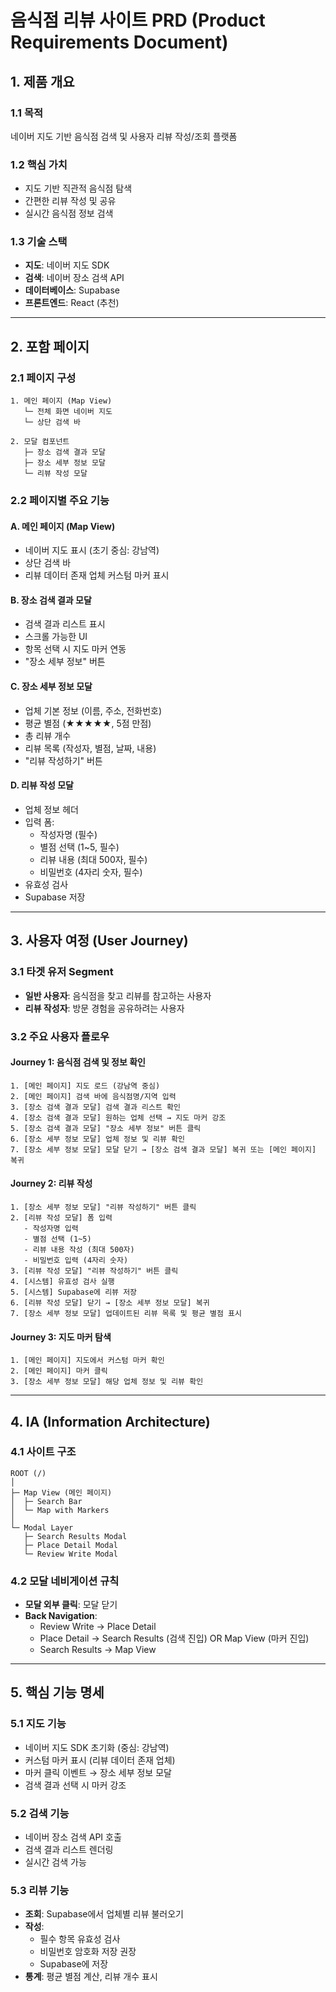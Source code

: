 # 음식점 리뷰 사이트 PRD (Product Requirements Document)

## 1. 제품 개요

### 1.1 목적
네이버 지도 기반 음식점 검색 및 사용자 리뷰 작성/조회 플랫폼

### 1.2 핵심 가치
- 지도 기반 직관적 음식점 탐색
- 간편한 리뷰 작성 및 공유
- 실시간 음식점 정보 검색

### 1.3 기술 스택
- **지도**: 네이버 지도 SDK
- **검색**: 네이버 장소 검색 API
- **데이터베이스**: Supabase
- **프론트엔드**: React (추천)

---

## 2. 포함 페이지

### 2.1 페이지 구성
```
1. 메인 페이지 (Map View)
   └─ 전체 화면 네이버 지도
   └─ 상단 검색 바

2. 모달 컴포넌트
   ├─ 장소 검색 결과 모달
   ├─ 장소 세부 정보 모달
   └─ 리뷰 작성 모달
```

### 2.2 페이지별 주요 기능

#### A. 메인 페이지 (Map View)
- 네이버 지도 표시 (초기 중심: 강남역)
- 상단 검색 바
- 리뷰 데이터 존재 업체 커스텀 마커 표시

#### B. 장소 검색 결과 모달
- 검색 결과 리스트 표시
- 스크롤 가능한 UI
- 항목 선택 시 지도 마커 연동
- "장소 세부 정보" 버튼

#### C. 장소 세부 정보 모달
- 업체 기본 정보 (이름, 주소, 전화번호)
- 평균 별점 (★★★★★, 5점 만점)
- 총 리뷰 개수
- 리뷰 목록 (작성자, 별점, 날짜, 내용)
- "리뷰 작성하기" 버튼

#### D. 리뷰 작성 모달
- 업체 정보 헤더
- 입력 폼:
  - 작성자명 (필수)
  - 별점 선택 (1~5, 필수)
  - 리뷰 내용 (최대 500자, 필수)
  - 비밀번호 (4자리 숫자, 필수)
- 유효성 검사
- Supabase 저장

---

## 3. 사용자 여정 (User Journey)

### 3.1 타겟 유저 Segment
- **일반 사용자**: 음식점을 찾고 리뷰를 참고하는 사용자
- **리뷰 작성자**: 방문 경험을 공유하려는 사용자

### 3.2 주요 사용자 플로우

#### Journey 1: 음식점 검색 및 정보 확인
```
1. [메인 페이지] 지도 로드 (강남역 중심)
2. [메인 페이지] 검색 바에 음식점명/지역 입력
3. [장소 검색 결과 모달] 검색 결과 리스트 확인
4. [장소 검색 결과 모달] 원하는 업체 선택 → 지도 마커 강조
5. [장소 검색 결과 모달] "장소 세부 정보" 버튼 클릭
6. [장소 세부 정보 모달] 업체 정보 및 리뷰 확인
7. [장소 세부 정보 모달] 모달 닫기 → [장소 검색 결과 모달] 복귀 또는 [메인 페이지] 복귀
```

#### Journey 2: 리뷰 작성
```
1. [장소 세부 정보 모달] "리뷰 작성하기" 버튼 클릭
2. [리뷰 작성 모달] 폼 입력
   - 작성자명 입력
   - 별점 선택 (1~5)
   - 리뷰 내용 작성 (최대 500자)
   - 비밀번호 입력 (4자리 숫자)
3. [리뷰 작성 모달] "리뷰 작성하기" 버튼 클릭
4. [시스템] 유효성 검사 실행
5. [시스템] Supabase에 리뷰 저장
6. [리뷰 작성 모달] 닫기 → [장소 세부 정보 모달] 복귀
7. [장소 세부 정보 모달] 업데이트된 리뷰 목록 및 평균 별점 표시
```

#### Journey 3: 지도 마커 탐색
```
1. [메인 페이지] 지도에서 커스텀 마커 확인
2. [메인 페이지] 마커 클릭
3. [장소 세부 정보 모달] 해당 업체 정보 및 리뷰 확인
```

---

## 4. IA (Information Architecture)

### 4.1 사이트 구조
```
ROOT (/)
│
├─ Map View (메인 페이지)
│  ├─ Search Bar
│  └─ Map with Markers
│
└─ Modal Layer
   ├─ Search Results Modal
   ├─ Place Detail Modal
   └─ Review Write Modal
```

### 4.2 모달 네비게이션 규칙
- **모달 외부 클릭**: 모달 닫기
- **Back Navigation**: 
  - Review Write → Place Detail
  - Place Detail → Search Results (검색 진입) OR Map View (마커 진입)
  - Search Results → Map View

---

## 5. 핵심 기능 명세

### 5.1 지도 기능
- 네이버 지도 SDK 초기화 (중심: 강남역)
- 커스텀 마커 표시 (리뷰 데이터 존재 업체)
- 마커 클릭 이벤트 → 장소 세부 정보 모달
- 검색 결과 선택 시 마커 강조

### 5.2 검색 기능
- 네이버 장소 검색 API 호출
- 검색 결과 리스트 렌더링
- 실시간 검색 가능

### 5.3 리뷰 기능
- **조회**: Supabase에서 업체별 리뷰 불러오기
- **작성**: 
  - 필수 항목 유효성 검사
  - 비밀번호 암호화 저장 권장
  - Supabase에 저장
- **통계**: 평균 별점 계산, 리뷰 개수 표시
